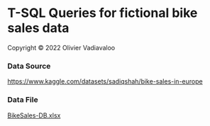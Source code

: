 # T-SQL Queries for fictional bike sales data
  
Copyright &copy; 2022 Olivier Vadiavaloo
  
### Data Source
https://www.kaggle.com/datasets/sadiqshah/bike-sales-in-europe
  
### Data File
[BikeSales-DB.xlsx](https://github.com/olivier-vadiaval/bikesales-Queries/raw/main/BikeSales-DB.xlsx)
  
